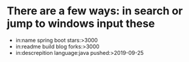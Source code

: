 

# There are a few ways: in search or jump to windows input these
* in:name spring boot stars:>3000 
* in:readme build blog forks:>3000
* in:descrepition language:java pushed:>2019-09-25
